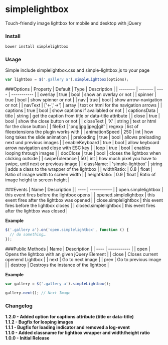 # simplelightbox
Touch-friendly image lightbox for mobile and desktop with jQuery

### Install
```sh
bower install simplelightbox
```

### Usage
Simple include simplelightbox.css and simple-lightbox.js to your page
```javascript
var lightbox = $('.gallery a').simpleLightbox(options);
```

###Options
| Property | Default | Type | Description |
| -------- | ------- | ---- | ----------- |
| overlay | true | bool | show an overlay or not |
| spinner | true | bool | show spinner or not |
| nav | true | bool | show arrow-navigation or not |
| navText | ['&larr;','&rarr;'] | array | text or html for the navigation arrows |
| captions | true | bool | show captions if availabled or not |
| captionsData | title | string | get the caption from title or data-title attribute |
| close | true | bool | show the close button or not |
| closeText | 'X' | string | text or html for the close button |
| fileExt | 'png&#124;jpg&#124;jpeg&#124;gif' | regexp | list of fileextensions the plugin works with | 
| animationSpeed | 250 | int | how long takes the slide animation |
| preloading | true | bool | allows preloading next und previous images |
| enableKeyboard | true | bool | allow keyboard arrow navigation and close with ESC key |
| loop | true | bool | enables looping through images |
| docClose | true | bool | closes the lightbox when clicking outside |
| swipeTolerance | 50 | int | how much pixel you have to swipe, until next or previous image |
| className: | 'simple-lightbox' | string | adds a class to the wrapper of the lightbox |
| widthRatio: | 0.8 | float | Ratio of image width to screen width |
| heightRatio: | 0.9 | float | Ratio of image height to screen height |

###Events
| Name | Description |
| ---- | ----------- |
| open.simplelightbox | this event fires before the lightbox opens |
| opened.simplelightbox | this event fires after the lightbox was opened |
| close.simplelightbox | this event fires before the lightbox closes |
| closed.simplelightbox | this event fires after the lightbox was closed |

**Example**
```javascript
$('.gallery a').on('open.simplelightbox', function () {
  // do something…
});
```

###Public Methods
| Name | Description |
| ---- | ----------- |
| open | Opens the lightbox with an given jQuery Element |
| close | Closes current openend Lightbox |
| next | Go to next image |
| prev | Go to previous image |
| destroy | Destroys the instance of  the lightbox |

**Example**
```javascript
var gallery = $('.gallery a').simpleLightbox();

gallery.next(); // Next Image
```
### Changelog
**1.2.0 - Added option for captions attribute (title or data-title)**  
**1.1.2 - Bugfix for looping images**  
**1.1.1 - Bugfix for loading indicator and removed a log-event**  
**1.1.0 - Added classname for lightbox wrapper and width/height ratio**  
**1.0.0 - Initial Release**